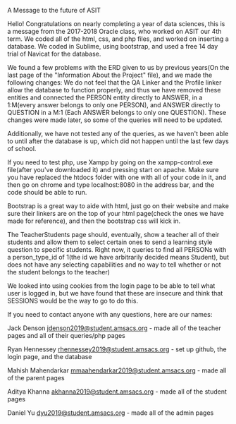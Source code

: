 A Message to the future of ASIT

Hello! Congratulations on nearly completing a year of data sciences, this is a message from the 2017-2018 Oracle class, who worked on ASIT our 4th term. We coded all of the html, css, and php files, and worked on inserting a database. We coded in Sublime, using bootstrap, and used a free 14 day trial of Navicat for the database. 

We found a few problems with the ERD given to us by previous years(On the last page of the "Information About the Project" file), and we made the following changes:
We do not feel that the QA Linker and the Profile linker allow the database to function properly, and thus we have removed these entities and connected the PERSON entity directly to ANSWER, in a 1:M(every answer belongs to only one PERSON), and ANSWER directly to QUESTION in a M:1 (Each ANSWER belongs to only one QUESTION). These changes were made later, so some of the queries will need to be updated.

Additionally, we have not tested any of the queries, as we haven't been able to until after the database is up, which did not happen until the last few days of school. 

If you need to test php, use Xampp by going on the xampp-control.exe file(after you've downloaded it) and pressing start on apache. Make sure you have replaced the htdocs folder with one with all of your code in it, and then go on chrome and type localhost:8080 in the address bar, and the code should be able to run.

Bootstrap is a great way to aide with html, just go on their website and make sure their linkers are on the top of your html page(check the ones we have made for reference), and then the bootstrap css will kick in.

The TeacherStudents page should, eventually, show a teacher all of their students and allow them to select certain ones to send a learning style question to specific students. Right now, it queries to find all PERSONs with a person_type_id of 1(the id we have arbitrarily decided means Student), but does not have any selecting capabilities and no way to tell whether or not the student belongs to the teacher)

We looked into using cookies from the login page to be able to tell what user is logged in, but we have found that these are insecure and think that SESSIONS would be the way to go to do this.



If you need to contact anyone with any questions, here are our names:

Jack Denson jdenson2019@student.amsacs.org - made all of the teacher pages and all of their queries/php pages

Ryan Hennessey rhennessey2019@student.amsacs.org - set up github, the login page, and the database

Mahish Mahendarkar mmaahendarkar2019@student.amsacs.org - made all of the parent pages

Aditya Khanna akhanna2019@student.amsacs.org - made all of the student pages

Daniel Yu dyu2019@student.amsacs.org - made all of the admin pages
